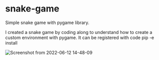 # snake-game
Simple snake game with pygame library. 

I created a snake game by coding along to understand how to create a custom environment with pygame. It can be registered with code pip -e install

![Screenshot from 2022-06-12 14-48-09](https://user-images.githubusercontent.com/77073029/173231738-79ca8674-968e-4602-a48e-24b58e6008a2.png)

